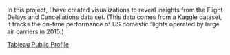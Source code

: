 In this project, I have created visualizations to reveal insights from the Flight Delays and Cancellations data set. (This data comes from a Kaggle dataset, it tracks the on-time performance of US domestic flights operated by large air carriers in 2015.)

[Tableau Public Profile](https://public.tableau.com/profile/charmi.chokshi#!/)
